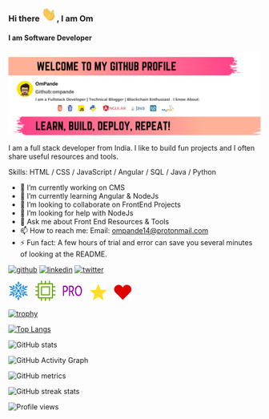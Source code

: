 ### Hi there <img src="https://raw.githubusercontent.com/ABSphreak/ABSphreak/master/gifs/Hi.gif" width="30px">, I am Om
#### I am Software Developer
![I am Software Developer](https://raw.githubusercontent.com/ompande/ompande/main/github%20header.png)

I am a full stack developer from India. I like to build fun projects and I often share useful resources and tools.

Skills: HTML / CSS / JavaScript / Angular / SQL / Java / Python

- 🔭 I’m currently working on CMS  
- 🌱 I’m currently learning Angular & NodeJs 
- 👯 I’m looking to collaborate on FrontEnd Projects 
- 🤔 I’m looking for help with NodeJs 
- 💬 Ask me about Front End Resources & Tools 
- 📫 How to reach me: Email: ompande14@protonmail.com 
- ⚡ Fun fact: A few hours of trial and error can save you several minutes of looking at the README. 


[<img src='https://cdn.jsdelivr.net/npm/simple-icons@3.0.1/icons/github.svg' alt='github' height='40'>](https://github.com/ompande)  [<img src='https://cdn.jsdelivr.net/npm/simple-icons@3.0.1/icons/linkedin.svg' alt='linkedin' height='40'>](https://www.linkedin.com/in/ompande//)  [<img src='https://cdn.jsdelivr.net/npm/simple-icons@3.0.1/icons/twitter.svg' alt='twitter' height='40'>](https://twitter.com/the_OmPande)  

<a href='https://archiveprogram.github.com/'><img src='https://raw.githubusercontent.com/acervenky/animated-github-badges/master/assets/acbadge.gif' width='40' height='40'></a> <a href='https://docs.github.com/en/developers'><img src='https://raw.githubusercontent.com/acervenky/animated-github-badges/master/assets/devbadge.gif' width='40' height='40'></a> <a href='https://github.com/pricing'><img src='https://raw.githubusercontent.com/acervenky/animated-github-badges/master/assets/pro.gif' width='40' height='40'></a> <a href='https://stars.github.com/'><img src='https://raw.githubusercontent.com/acervenky/animated-github-badges/master/assets/starbadge.gif' width='35' height='35'></a> <a href='https://docs.github.com/en/github/supporting-the-open-source-community-with-github-sponsors'><img src='https://raw.githubusercontent.com/acervenky/animated-github-badges/master/assets/sponsorbadge.gif' width='35' height='35'></a> 

[![trophy](https://github-profile-trophy.vercel.app/?username=ompande)](https://github.com/ryo-ma/github-profile-trophy)

[![Top Langs](https://github-readme-stats.vercel.app/api/top-langs/?username=ompande)](https://github.com/anuraghazra/github-readme-stats)

![GitHub stats](https://github-readme-stats.vercel.app/api?username=ompande&show_icons=true&count_private=true)  

![GitHub Activity Graph](https://activity-graph.herokuapp.com/graph?username=ompande)  

![GitHub metrics](https://metrics.lecoq.io/ompande)  

![GitHub streak stats](https://github-readme-streak-stats.herokuapp.com/?user=ompande)  

![Profile views](https://gpvc.arturio.dev/ompande)  
